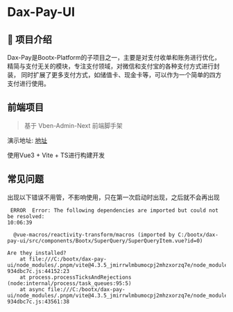# Dax-Pay-UI

## 🍈 项目介绍

Dax-Pay是Bootx-Platform的子项目之一，主要是对支付收单和账务进行优化，精简与支付无关的模块，专注支付领域，对微信和支付宝的各种支付方式进行封装，
同时扩展了更多支付方式，如储值卡、现金卡等，可以作为一个简单的四方支付进行使用。

## 前端项目

> 基于 Vben-Admin-Next 前端脚手架

演示地址: [地址](http://v3.platform.bootx.cn/)

使用Vue3 + Vite + TS进行构建开发


## 常见问题
出现以下错误不用管，不影响使用，只在第一次启动时出现，之后就不会再出现
```shell
 ERROR  Error: The following dependencies are imported but could not be resolved:                                                                                         10:06:39

  @vue-macros/reactivity-transform/macros (imported by C:/bootx/dax-pay-ui/src/components/Bootx/SuperQuery/SuperQueryItem.vue?id=0)

Are they installed?
    at file:///C:/bootx/dax-pay-ui/node_modules/.pnpm/vite@4.3.5_jmirrwlmbumocpj2mhzxorzq7e/node_modules/vite/dist/node/chunks/dep-934dbc7c.js:44152:23
    at process.processTicksAndRejections (node:internal/process/task_queues:95:5)
    at async file:///C:/bootx/dax-pay-ui/node_modules/.pnpm/vite@4.3.5_jmirrwlmbumocpj2mhzxorzq7e/node_modules/vite/dist/node/chunks/dep-934dbc7c.js:43561:38

```
